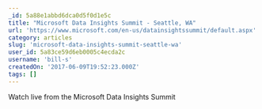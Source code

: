 ```yaml
---
_id: 5a88e1abbd6dca0d5f0d1e5c
title: "Microsoft Data Insights Summit - Seattle, WA"
url: 'https://www.microsoft.com/en-us/datainsightssummit/default.aspx'
category: articles
slug: 'microsoft-data-insights-summit-seattle-wa'
user_id: 5a83ce59d6eb0005c4ecda2c
username: 'bill-s'
createdOn: '2017-06-09T19:52:23.000Z'
tags: []
---
```


Watch live from the Microsoft Data Insights Summit
